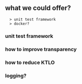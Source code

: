 ## what we could offer?
      > unit test framework
      > docker?

### unit test framework 

### how to improve transparency
### how to reduce KTLO
### logging?
